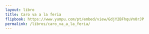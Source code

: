 ```yaml
---
layout: libro
title: Caro va a la feria
flipbook: https://www.yumpu.com/pt/embed/view/GdjY2BFhquVn0rJP
permalink: /libros/caro_va_a_la_feria/
---
```

